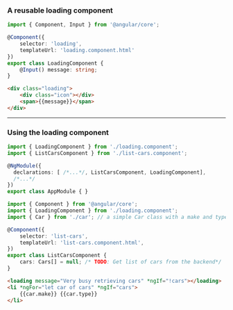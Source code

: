 ### A reusable loading component

```ts
import { Component, Input } from '@angular/core';

@Component({
	selector: 'loading',
	templateUrl: 'loading.component.html'
})
export class LoadingComponent {
	@Input() message: string;
}
```

```html
<div class="loading">
	<div class="icon"></div>
	<span>{{message}}</span>
</div>
```

---

### Using the loading component

```ts
import { LoadingComponent } from './loading.component';
import { ListCarsComponent } from './list-cars.component';

@NgModule({
  declarations: [ /*...*/, ListCarsComponent, LoadingComponent],
  /*...*/
})
export class AppModule { }
```

<!--.element class="small"-->

```ts
import { Component } from '@angular/core';
import { LoadingComponent } from './loading.component';
import { Car } from './car'; // a simple Car class with a make and type

@Component({
    selector: 'list-cars',
    templateUrl: 'list-cars.component.html',
})
export class ListCarsComponent {
	cars: Cars[] = null; /* TODO: Get list of cars from the backend*/
}
```

<!--.element class="small"-->

```html
<loading message="Very busy retrieving cars" *ngIf="!cars"></loading>
<li *ngFor="let car of cars" *ngIf="cars">
	{{car.make}} {{car.type}}
</li>
```

<!--.element class="small"-->